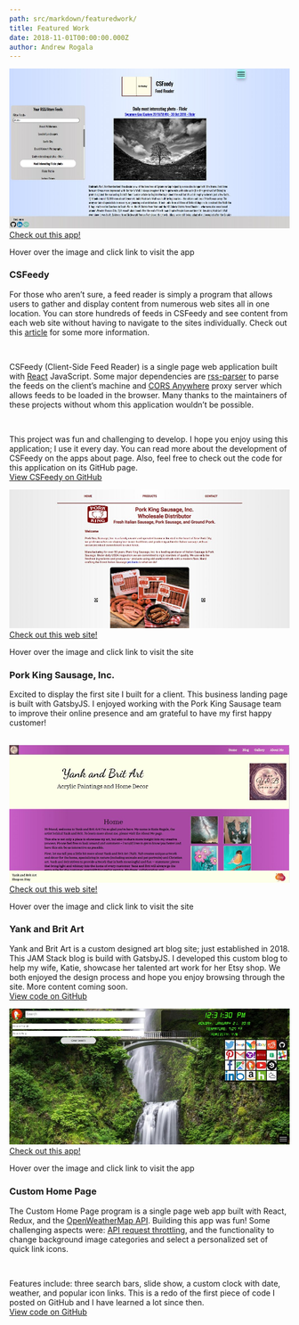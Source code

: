 ```yaml
---
path: src/markdown/featuredwork/
title: Featured Work
date: 2018-11-01T00:00:00.000Z
author: Andrew Rogala
---
```


<section class="featuredwork">
	<div class="featuredwork__1">
		<div class="featuredwork__imgbox" data-aos="fade-left" data-aos-easing="ease-in-out-back" tabindex="0">
			<!-- gatsby adds alt text and class names to img -->
			<img src="../../img/uploads/csfeedy.jpg" />
			<div class="featuredwork__imgbox-overlay">
				<div class="featuredwork__imgbox-overlay--text">
					<a class="featuredwork__imgbox-overlay--link" href="https://csfeedy.surge.sh">Check out this app!</a>
				</div>
			</div>
		</div>
		<p class="featuredwork__tip">Hover over the image and click link to visit the app</p>
		<h3 class="heading-tertiary">CSFeedy</h3>
		<p class="featuredwork__description-p">For those who aren’t sure, a feed reader is simply a program that allows
		users to gather and display content from numerous web sites all in one location.
		You can store hundreds of feeds in CSFeedy and see content from each web site without having to navigate
		to the sites individually. Check out this <a href="https://www.lifewire.com/what-is-rss-2483592">article</a> for some more information.</p>
		<br/>
		<p class="featuredwork__description-p">CSFeedy (Client-Side Feed Reader) is a single page web application built with
		<a href="https://reactjs.org/">React</a> JavaScript.
		Some major dependencies are <a href="https://www.npmjs.com/package/rss-parser">rss-parser</a> to parse the
		feeds on the client’s machine and <a href="https://github.com/Rob--W/cors-anywhere">CORS Anywhere</a> proxy server
		which allows feeds to be loaded in the browser. Many thanks to the maintainers of these
		projects without whom this application wouldn’t be possible.</p><br/>
		<p class="featuredwork__description-p">This project was fun and challenging to develop.
        I hope you enjoy using this application; I use it every day.
		You can read more about the development of CSFeedy on the apps about page.
		Also, feel free to check out the code for this application on its GitHub page.<br/>
		<a href="https://github.com/ARogala/cs-feedy">View CSFeedy on GitHub</a></p>
	</div>
	<div class="featuredwork__2">
		<div class="featuredwork__imgbox" data-aos="fade-left" data-aos-easing="ease-in-out-back" tabindex="0">
			<!-- gatsby adds alt text and class names to img -->
			<img src="../../img/uploads/PK.jpg" />
			<div class="featuredwork__imgbox-overlay">
				<div class="featuredwork__imgbox-overlay--text">
					<a class="featuredwork__imgbox-overlay--link" href="http://www.pksausage.com/">Check out this web site!</a>
				</div>
			</div>
		</div>
		<p class="featuredwork__tip">Hover over the image and click link to visit the site</p>
		<h3 class="heading-tertiary">Pork King Sausage, Inc.</h3>
		<p class="featuredwork__description-p">Excited to display the first site I built for a client. This business landing page is built with GatsbyJS. I enjoyed working with the Pork King Sausage team to improve their online presence and am grateful to have my first happy customer!</p><br/>
	</div>
	<div class="featuredwork__3">
		<div class="featuredwork__imgbox" data-aos="fade-left" data-aos-easing="ease-in-out-back" tabindex="0">
			<!-- gatsby adds alt text and class names to img -->
			<img src="../../img/uploads/YBArt.jpg" />
			<div class="featuredwork__imgbox-overlay">
				<div class="featuredwork__imgbox-overlay--text">
					<a class="featuredwork__imgbox-overlay--link" href="https://yankandbritart.net/">Check out this web site!</a>
				</div>
			</div>
		</div>
		<p class="featuredwork__tip">Hover over the image and click link to visit the site</p>
		<h3 class="heading-tertiary">Yank and Brit Art</h3>
		<p class="featuredwork__description-p">Yank and Brit Art is a custom designed art blog site; just established in 2018. This JAM Stack blog is build with GatsbyJS. I developed this custom blog to help my wife, Katie, showcase her talented art work for her Etsy shop. We both enjoyed the design process and hope you enjoy browsing through the site. More content coming soon.<br/>
		<a href="https://github.com/ARogala/yank-and-brit-art">View code on GitHub</a></p>
	</div>
	<div class="featuredwork__4">
		<div class="featuredwork__imgbox" data-aos="fade-left" data-aos-easing="ease-in-out-back" tabindex="0">
			<!-- gatsby adds alt text and class names to img -->
			<img src="../../img/uploads/myhomepage.jpg" />
			<div class="featuredwork__imgbox-overlay">
				<div class="featuredwork__imgbox-overlay--text">
					<a class="featuredwork__imgbox-overlay--link" href="https://myhomepage.surge.sh/">Check out this app!</a>
				</div>
			</div>
		</div>
		<p class="featuredwork__tip">Hover over the image and click link to visit the app</p>
		<h3 class="heading-tertiary">Custom Home Page</h3>
		<p class="featuredwork__description-p">The Custom Home Page program is a single page web app built with React, Redux, and the <a href="https://openweathermap.org/">OpenWeatherMap API</a>. Building this app was fun! Some challenging aspects were: <a href="https://css-tricks.com/debouncing-throttling-explained-examples/">API request throttling</a>, and the functionality to change background image categories and select a personalized set of quick link icons.</p><br/>
		<p class="featuredwork__description-p">Features include: three search bars, slide show, a custom clock with date, weather, and popular icon links. This is a redo of the first piece of code I posted on GitHub and I have learned a lot since then.<br/>
		<a href="https://github.com/ARogala/custom-home-page">View code on GitHub</a></p>
	</div>
</section>


<!-- Blank Structure below -->
<!-- <div>
	<div class="featuredwork__imgbox" tabindex="0">
		<img src="#" />
		<div class="featuredwork__imgbox-overlay">
			<div class="featuredwork__imgbox-overlay--text">
				<a class="featuredwork__imgbox-overlay--link" href="#">Check out this app!</a>
			</div>
		</div>
	</div>
	<p class="featuredwork__tip">Hover over the image and click link to visit the app</p>
	<h3 class="heading-tertiary"></h3>
	<p class="featuredwork__description-p"></p><br/>
	<p class="featuredwork__description-p"></p><br/>
	<p class="featuredwork__description-p"><br/>
    <a href="#">View XXXXXXX on GitHub</a></p>
</div> -->
